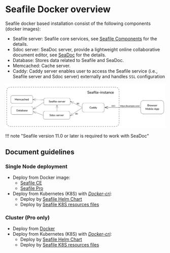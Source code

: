 # Seafile Docker overview

Seafile docker based installation consist of the following components (docker images):

- Seafile server: Seafile core services, see [Seafile Components](../introduction/components.md) for the details.
- Sdoc server: SeaDoc server, provide a lightweight online collaborative document editor, see [SeaDoc](../extension/setup_seadoc.md#architecture) for the details.
- Database: Stores data related to Seafile and SeaDoc.
- Memcached: Cache server.
- Caddy: Caddy server enables user to access the Seafile service (i.e., Seafile server and Sdoc server) externally and handles `SSL` configuration

![Seafile Docker Structure](../images/seafile-12.0-docker-structure.png)

!!! note "Seafile version 11.0 or later is required to work with SeaDoc"

## Document guidelines

### Single Node deployment
- Deploy from Docker image:
    - [Seafile CE](./setup_ce_by_docker.md)
    - [Seafile Pro](./setup_pro_by_docker.md)
- Deploy from Kubernetes (K8S) with [*Docker-cri*](https://mirantis.github.io/cri-dockerd/usage/install/):
    - Deploy by [Seafile Helm Chart](./helm_chart_single_node.md)
    - Deploy by [Seafile K8S resources files](./k8s_single_node.md)

### Cluster (Pro only)
- Deploy from [Docker](./cluster_deploy_with_docker.md)
- Deploy from Kubernetes (K8S) with [*Docker-cri*](https://mirantis.github.io/cri-dockerd/usage/install/):
    - Deploy by [Seafile Helm Chart](./helm_chart_cluster.md)
    - Deploy by [Seafile K8S resources files](./cluster_deploy_with_k8s.md)